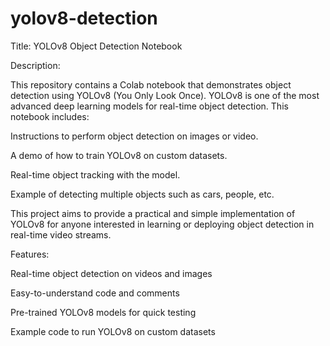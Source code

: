 # yolov8-detection
Title: YOLOv8 Object Detection Notebook

Description:

This repository contains a Colab notebook that demonstrates object detection using YOLOv8 (You Only Look Once). YOLOv8 is one of the most advanced deep learning models for real-time object detection. This notebook includes:

Instructions to perform object detection on images or video.

A demo of how to train YOLOv8 on custom datasets.

Real-time object tracking with the model.

Example of detecting multiple objects such as cars, people, etc.

This project aims to provide a practical and simple implementation of YOLOv8 for anyone interested in learning or deploying object detection in real-time video streams.

Features:

Real-time object detection on videos and images

Easy-to-understand code and comments

Pre-trained YOLOv8 models for quick testing

Example code to run YOLOv8 on custom datasets

